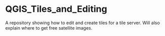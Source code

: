 # QGIS_Tiles_and_Editing
A repository showing how to edit and create tiles for a tile server. Will also explain where to get free satellite images.
